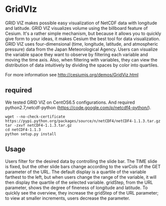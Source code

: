 # GridVIz

GRID VIZ makes possible easy visualization of NetCDF data with longitude and latitude. GRID VIZ visualizes volume using the billboard feature of Cesium. It's a rather simple mechanism, but because it allows you to quickly give form to your ideas, it makes Cesium the best tool for data visualization.
GRID VIZ uses four-dimensional (time, longitude, latitude, and atmospheric pressure) data from the Japan Meteorological Agency. Users can visualize the variable space they want to observe by filtering each variable and moving the time axis. Also, when filtering with variables, they can view the distribution of data intuitively by dividing the spaces by color into quartiles.

For more information see http://cesiumjs.org/demos/GridViz.html

## required 

We tested GRID VIZ on CentOS6.5 configurations.
And required python2.7,netcdf-python
(https://code.google.com/p/netcdf4-python/).

    wget --no-check-certificate https://pypi.python.org/packages/source/n/netCDF4/netCDF4-1.1.3.tar.gz
    tar -zxvf netCDF4-1.1.3.tar.gz
    cd netCDF4-1.1.3
    python setup.py install

## Usage

Users filter for the desired data by controlling the slide bar. The TIME slide is fixed, but the other slide bars change according to the varCols of the GET parameter of the URL. The default display is a quartile of the variable farthest to the left, but when users change the range of the variable, it will then display the quartile of the selected variable. gridStep, from the URL parameter, shows the degree of fineness of longitude and latitude. To quickly see the overview, they increase the gridStep of the URL parameter; to view at smaller increments, users decrease the parameter.
